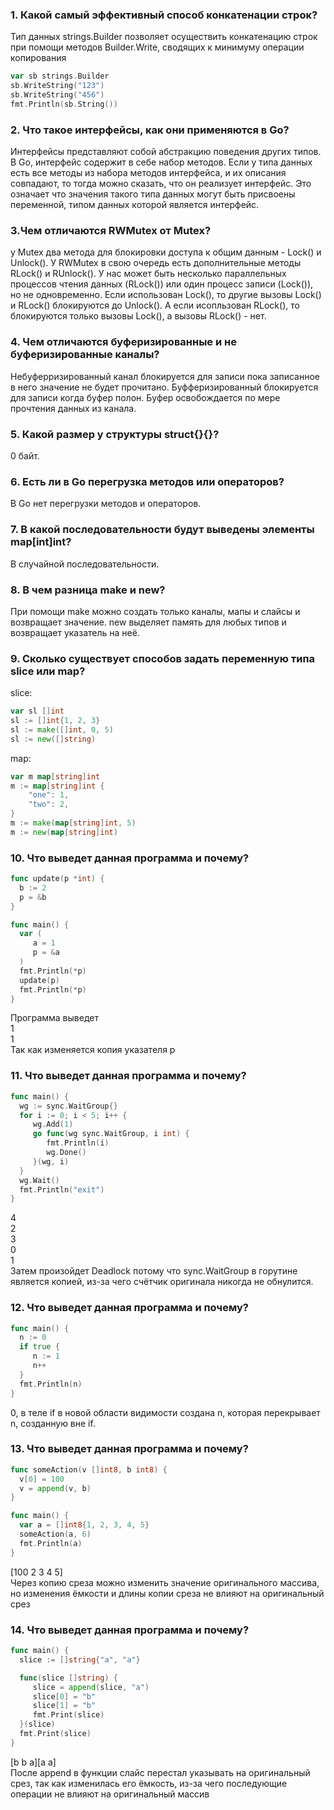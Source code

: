 ### 1. Какой самый эффективный способ конкатенации строк?
Тип данных strings.Builder позволяет осуществить конкатенацию строк при помощи методов Builder.Write, сводящих к минимуму операции копирования
```go
var sb strings.Builder
sb.WriteString("123")
sb.WriteString("456")
fmt.Println(sb.String())
```
### 2. Что такое интерфейсы, как они применяются в Go?
Интерфейсы представляют собой абстракцию поведения других типов. В Go, интерфейс содержит в себе набор методов. Если у типа данных есть все методы из набора методов интерфейса, и их описания совпадают, то тогда можно сказать, что он реализует интерфейс. Это означает что значения такого типа данных могут быть присвоены переменной, типом данных которой является интерфейс.
### 3.Чем отличаются RWMutex от Mutex?
у Mutex два метода для блокировки доступа к общим данным - Lock() и Unlock(). У RWMutex в свою очередь есть дополнительные методы RLock() и RUnlock(). У нас может быть несколько параллельных процессов чтения данных (RLock()) или один процесс записи (Lock()), но не одновременно. Если использован Lock(), то другие вызовы Lock() и RLock() блокируются до Unlock(). А если исопльзован RLock(), то блокируются только вызовы Lock(), а вызовы RLock() - нет.
### 4. Чем отличаются буферизированные и не буферизированные каналы?
Небуферризированный канал блокируется для записи пока записанное в него значение не будет прочитано. Буфферизированный блокируется для записи когда буфер полон. Буфер освобождается по мере прочтения данных из канала. 
### 5. Какой размер у структуры struct{}{}?
0 байт.
### 6. Есть ли в Go перегрузка методов или операторов?
В Go нет перегрузки методов и операторов.
### 7. В какой последовательности будут выведены элементы map[int]int?
В случайной последовательности.
### 8. В чем разница make и new?
При помощи make можно создать только каналы, мапы и слайсы и возвращает значение. new выделяет память для любых типов и возвращает указатель на неё.
### 9. Сколько существует способов задать переменную типа slice или map?
slice:
```go
var sl []int
sl := []int{1, 2, 3}
sl := make([]int, 0, 5)
sl := new([]string)
```
map:
```go
var m map[string]int 
m := map[string]int {
    "one": 1,
    "two": 2,
}
m := make(map[string]int, 5)
m := new(map[string]int)
```
### 10. Что выведет данная программа и почему?
```go
func update(p *int) {
  b := 2
  p = &b
}

func main() {
  var (
     a = 1
     p = &a
  )
  fmt.Println(*p)
  update(p)
  fmt.Println(*p)
}
```
Программа выведет\
1\
1\
Так как изменяется копия указателя p
### 11. Что выведет данная программа и почему?
```go
func main() {
  wg := sync.WaitGroup{}
  for i := 0; i < 5; i++ {
     wg.Add(1)
     go func(wg sync.WaitGroup, i int) {
        fmt.Println(i)
        wg.Done()
     }(wg, i)
  }
  wg.Wait()
  fmt.Println("exit")
}
```
4\
2\
3\
0\
1\
Затем произойдет Deadlock потому что sync.WaitGroup в горутине является копией, из-за чего счётчик оригинала никогда не обнулится.
### 12. Что выведет данная программа и почему?
```go
func main() {
  n := 0
  if true {
     n := 1
     n++
  }
  fmt.Println(n)
}
```
0, в теле if в новой области видимости создана n, которая перекрывает n, созданную вне if.
### 13. Что выведет данная программа и почему?
```go
func someAction(v []int8, b int8) {
  v[0] = 100
  v = append(v, b)
}

func main() {
  var a = []int8{1, 2, 3, 4, 5}
  someAction(a, 6)
  fmt.Println(a)
}
```
[100 2 3 4 5]\
Через копию среза можно изменить значение оригинального массива, но изменения ёмкости и длины копии среза не влияют на оригинальный срез
### 14. Что выведет данная программа и почему?
```go
func main() {
  slice := []string{"a", "a"}

  func(slice []string) {
     slice = append(slice, "a")
     slice[0] = "b"
     slice[1] = "b"
     fmt.Print(slice)
  }(slice)
  fmt.Print(slice)
}
```
[b b a][a a]\
После append в функции слайс перестал указывать на оригинальный срез, так как изменилась его ёмкость, из-за чего последующие операции не влияют на оригинальный массив